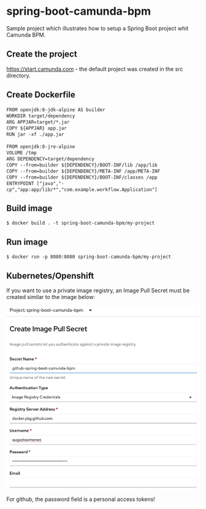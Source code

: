 # spring-boot-camunda-bpm
Sample project which illustrates how to setup a Spring Boot project whit Camunda BPM.

## Create the project
https://start.camunda.com - the default project was created in the src directory.

## Create Dockerfile
```
FROM openjdk:8-jdk-alpine AS builder
WORKDIR target/dependency
ARG APPJAR=target/*.jar
COPY ${APPJAR} app.jar
RUN jar -xf ./app.jar

FROM openjdk:8-jre-alpine
VOLUME /tmp
ARG DEPENDENCY=target/dependency
COPY --from=builder ${DEPENDENCY}/BOOT-INF/lib /app/lib
COPY --from=builder ${DEPENDENCY}/META-INF /app/META-INF
COPY --from=builder ${DEPENDENCY}/BOOT-INF/classes /app
ENTRYPOINT ["java","-cp","app:app/lib/*","com.example.workflow.Application"] 
```

## Build image
```
$ docker build . -t spring-boot-camunda-bpm/my-project
```

## Run image
```
$ docker run -p 8080:8080 spring-boot-camunda-bpm/my-project
```

## Kubernetes/Openshift
If you want to use a private image registry, an Image Pull Secret must be created similar to the image below:

![Openshift](docs/images/Openshift%20-%20Image%20Pull%20Secret.png)

For github, the password field is a personal access tokens!